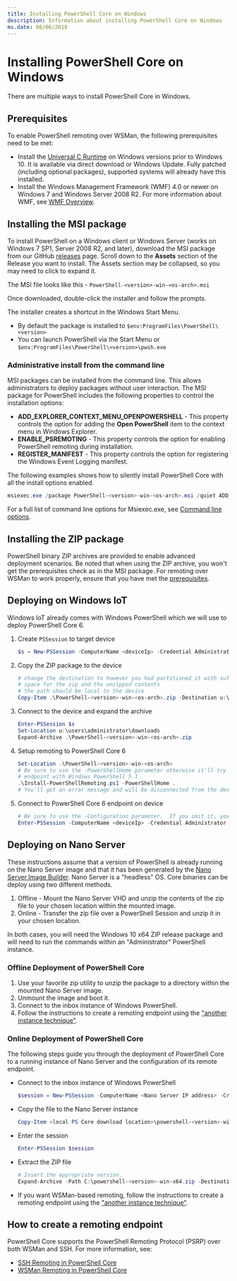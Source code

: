 ```yaml
---
title: Installing PowerShell Core on Windows
description: Information about installing PowerShell Core on Windows
ms.date: 08/06/2018
---
```

# Installing PowerShell Core on Windows

There are multiple ways to install PowerShell Core in Windows.

## Prerequisites

To enable PowerShell remoting over WSMan, the following prerequisites need to be met:

- Install the [Universal C Runtime](https://www.microsoft.com/download/details.aspx?id=50410) on
  Windows versions prior to Windows 10. It is available via direct download or Windows Update. Fully
  patched (including optional packages), supported systems will already have this installed.
- Install the Windows Management Framework (WMF) 4.0 or newer on Windows 7 and Windows Server 2008
  R2. For more information about WMF, see [WMF Overview](/powershell/wmf/overview).

## <a id="msi" />Installing the MSI package

To install PowerShell on a Windows client or Windows Server (works on Windows 7 SP1, Server 2008 R2,
and later), download the MSI package from our GitHub [releases][] page. Scroll down to the
**Assets** section of the Release you want to install. The Assets section may be collapsed, so you
may need to click to expand it.

The MSI file looks like this - `PowerShell-<version>-win-<os-arch>.msi`
<!-- TODO: should be updated to point to the Download Center as well -->

Once downloaded, double-click the installer and follow the prompts.

The installer creates a shortcut in the Windows Start Menu.

- By default the package is installed to `$env:ProgramFiles\PowerShell\<version>`
- You can launch PowerShell via the Start Menu or `$env:ProgramFiles\PowerShell\<version>\pwsh.exe`

### Administrative install from the command line

MSI packages can be installed from the command line. This allows administrators to deploy packages
without user interaction. The MSI package for PowerShell includes the following properties to
control the installation options:

- **ADD_EXPLORER_CONTEXT_MENU_OPENPOWERSHELL** - This property controls the option for adding the
  **Open PowerShell** item to the context menu in Windows Explorer.
- **ENABLE_PSREMOTING** - This property controls the option for enabling PowerShell remoting during
  installation.
- **REGISTER_MANIFEST** - This property controls the option for registering the Windows Event
  Logging manifest.

The following examples shows how to silently install PowerShell Core with all the install options
enabled.

```powershell
msiexec.exe /package PowerShell-<version>-win-<os-arch>.msi /quiet ADD_EXPLORER_CONTEXT_MENU_OPENPOWERSHELL=1 ENABLE_PSREMOTING=1 REGISTER_MANIFEST=1
```

For a full list of command line options for Msiexec.exe, see [Command line options](/windows/desktop/Msi/command-line-options).

## <a id="zip" />Installing the ZIP package

PowerShell binary ZIP archives are provided to enable advanced deployment scenarios. Be noted that
when using the ZIP archive, you won't get the prerequisites check as in the MSI package. For
remoting over WSMan to work properly, ensure that you have met the [prerequisites](#prerequisites).

## Deploying on Windows IoT

Windows IoT already comes with Windows PowerShell which we will use to deploy PowerShell Core 6.

1. Create `PSSession` to target device

   ```powershell
   $s = New-PSSession -ComputerName <deviceIp> -Credential Administrator
   ```

2. Copy the ZIP package to the device

   ```powershell
   # change the destination to however you had partitioned it with sufficient
   # space for the zip and the unzipped contents
   # the path should be local to the device
   Copy-Item .\PowerShell-<version>-win-<os-arch>.zip -Destination u:\users\administrator\Downloads -ToSession $s
   ```

3. Connect to the device and expand the archive

   ```powershell
   Enter-PSSession $s
   Set-Location u:\users\administrator\downloads
   Expand-Archive .\PowerShell-<version>-win-<os-arch>.zip
   ```

4. Setup remoting to PowerShell Core 6

   ```powershell
   Set-Location .\PowerShell-<version>-win-<os-arch>
   # Be sure to use the -PowerShellHome parameter otherwise it'll try to create a new
   # endpoint with Windows PowerShell 5.1
   .\Install-PowerShellRemoting.ps1 -PowerShellHome .
   # You'll get an error message and will be disconnected from the device because it has to restart WinRM
   ```

5. Connect to PowerShell Core 6 endpoint on device

   ```powershell
   # Be sure to use the -Configuration parameter.  If you omit it, you will connect to Windows PowerShell 5.1
   Enter-PSSession -ComputerName <deviceIp> -Credential Administrator -Configuration powershell.<version>
   ```

## Deploying on Nano Server

These instructions assume that a version of PowerShell is already running on the Nano Server image
and that it has been generated by the [Nano Server Image Builder](/windows-server/get-started/deploy-nano-server).
Nano Server is a "headless" OS. Core binaries can be deploy using two different methods.

1. Offline - Mount the Nano Server VHD and unzip the contents of the zip file to your chosen
   location within the mounted image.
2. Online - Transfer the zip file over a PowerShell Session and unzip it in your chosen location.

In both cases, you will need the Windows 10 x64 ZIP release package and will need to run the
commands within an "Administrator" PowerShell instance.

### Offline Deployment of PowerShell Core

1. Use your favorite zip utility to unzip the package to a directory within the mounted Nano Server
   image.
2. Unmount the image and boot it.
3. Connect to the inbox instance of Windows PowerShell.
4. Follow the instructions to create a remoting endpoint using the
   ["another instance technique"](../learn/remoting/wsman-remoting-in-powershell-core.md#executed-by-another-instance-of-powershell-on-behalf-of-the-instance-that-it-will-register).

### Online Deployment of PowerShell Core

The following steps guide you through the deployment of PowerShell Core to a running instance of
Nano Server and the configuration of its remote endpoint.

- Connect to the inbox instance of Windows PowerShell

  ```powershell
  $session = New-PSSession -ComputerName <Nano Server IP address> -Credential <An Administrator account on the system>
  ```

- Copy the file to the Nano Server instance

  ```powershell
  Copy-Item <local PS Core download location>\powershell-<version>-win-x64.zip c:\ -ToSession $session
  ```

- Enter the session

  ```powershell
  Enter-PSSession $session
  ```

- Extract the ZIP file

  ```powershell
  # Insert the appropriate version.
  Expand-Archive -Path C:\powershell-<version>-win-x64.zip -DestinationPath "C:\PowerShellCore_<version>"
  ```

- If you want WSMan-based remoting, follow the instructions to create a remoting endpoint using the
  ["another instance technique"](../learn/remoting/WSMan-Remoting-in-PowerShell-Core.md#executed-by-another-instance-of-powershell-on-behalf-of-the-instance-that-it-will-register).

## How to create a remoting endpoint

PowerShell Core supports the PowerShell Remoting Protocol (PSRP) over both WSMan and SSH. For more
information, see:

- [SSH Remoting in PowerShell Core][ssh-remoting]
- [WSMan Remoting in PowerShell Core][wsman-remoting]

<!-- [download-center]: TODO -->
[releases]: https://github.com/PowerShell/PowerShell/releases
[ssh-remoting]: ../learn/remoting/SSH-Remoting-in-PowerShell-Core.md
[wsman-remoting]: ../learn/remoting/WSMan-Remoting-in-PowerShell-Core.md
[AppVeyor]: https://ci.appveyor.com/project/PowerShell/powershell
